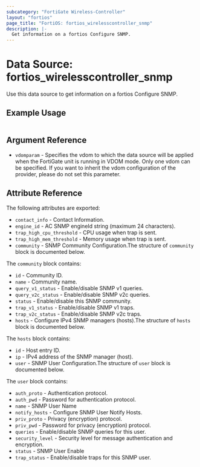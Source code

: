 ```yaml
---
subcategory: "FortiGate Wireless-Controller"
layout: "fortios"
page_title: "FortiOS: fortios_wirelesscontroller_snmp"
description: |-
  Get information on a fortios Configure SNMP.
---
```


# Data Source: fortios_wirelesscontroller_snmp
Use this data source to get information on a fortios Configure SNMP.


## Example Usage

```hcl

```

## Argument Reference

* `vdomparam` - Specifies the vdom to which the data source will be applied when the FortiGate unit is running in VDOM mode. Only one vdom can be specified. If you want to inherit the vdom configuration of the provider, please do not set this parameter.

## Attribute Reference

The following attributes are exported:

* `contact_info` - Contact Information.
* `engine_id` - AC SNMP engineId string (maximum 24 characters).
* `trap_high_cpu_threshold` - CPU usage when trap is sent.
* `trap_high_mem_threshold` - Memory usage when trap is sent.
* `community` - SNMP Community Configuration.The structure of `community` block is documented below.

The `community` block contains:

* `id` - Community ID.
* `name` - Community name.
* `query_v1_status` - Enable/disable SNMP v1 queries.
* `query_v2c_status` - Enable/disable SNMP v2c queries.
* `status` - Enable/disable this SNMP community.
* `trap_v1_status` - Enable/disable SNMP v1 traps.
* `trap_v2c_status` - Enable/disable SNMP v2c traps.
* `hosts` - Configure IPv4 SNMP managers (hosts).The structure of `hosts` block is documented below.

The `hosts` block contains:

* `id` - Host entry ID.
* `ip` - IPv4 address of the SNMP manager (host).
* `user` - SNMP User Configuration.The structure of `user` block is documented below.

The `user` block contains:

* `auth_proto` - Authentication protocol.
* `auth_pwd` - Password for authentication protocol.
* `name` - SNMP User Name
* `notify_hosts` - Configure SNMP User Notify Hosts.
* `priv_proto` - Privacy (encryption) protocol.
* `priv_pwd` - Password for privacy (encryption) protocol.
* `queries` - Enable/disable SNMP queries for this user.
* `security_level` - Security level for message authentication and encryption.
* `status` - SNMP User Enable
* `trap_status` - Enable/disable traps for this SNMP user.
